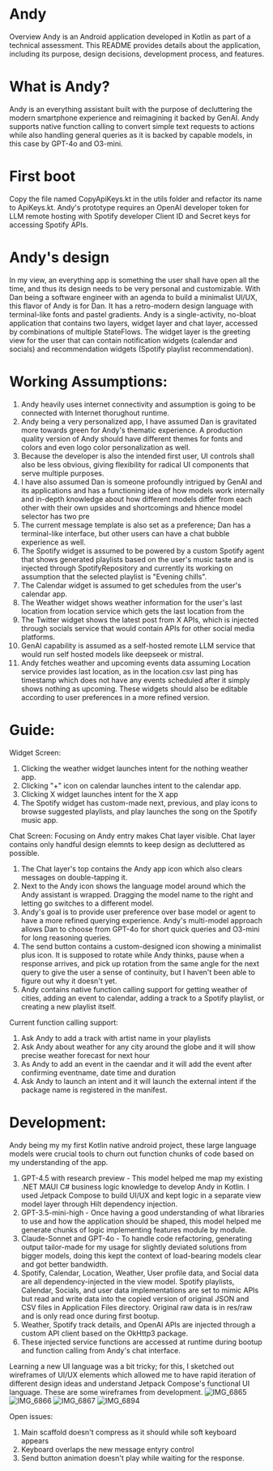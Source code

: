 # Andy
Overview
Andy is an Android application developed in Kotlin as part of a technical assessment. This README provides details about the application, including its purpose, design decisions, development process, and features.

# What is Andy? 
Andy is an everything assistant built with the purpose of decluttering the modern smartphone experience and reimagining it backed by GenAI. Andy supports native function calling to convert simple text requests to actions while also handling general queries as it is backed by capable models, in this case by GPT-4o and O3-mini.

# First boot
Copy the file named CopyApiKeys.kt in the utils folder and refactor its name to ApiKeys.kt. Andy's prototype requires an OpenAI developer token for LLM remote hosting with Spotify developer Client ID and Secret keys for accessing Spotify APIs.

# Andy's design
In my view, an everything app is something the user shall have open all the time, and thus its design needs to be very personal and customizable. With Dan being a software engineer with an agenda to build a minimalist UI/UX, this flavor of Andy is for Dan. It has a retro-modern design language with terminal-like fonts and pastel gradients. Andy is a single-activity, no-bloat application that contains two layers, widget layer and chat layer, accessed by combinations of multiple StateFlows. The widget layer is the greeting view for the user that can contain notification widgets (calendar and socials) and recommendation widgets (Spotify playlist recommendation).

# Working Assumptions:
1) Andy heavily uses internet connectivity and assumption is going to be connected with Internet thorughout runtime.
2) Andy being a very personalized app, I have assumed Dan is gravitated more towards green for Andy's thematic experience. A production quality version of Andy should have different themes for fonts and colors and even logo color personalization as well.
3) Because the developer is also the intended first user, UI controls shall also be less obvious, giving flexibility for radical UI components that serve multiple purposes.
4) I have also assumed Dan is someone profoundly intrigued by GenAI and its applications and has a functioning idea of how models work internally and in-depth knowledge about how different models differ from each other with their own upsides and shortcomings and hhence model selector has two pre
5) The current message template is also set as a preference; Dan has a terminal-like interface, but other users can have a chat bubble experience as well.
6) The Spotify widget is assumed to be powered by a custom Spotify agent that shows generated playlists based on the user's music taste and is injected through SpotifyRepository and currently its working on assumption that the selected playlist is "Evening chills".
7) The Calendar widget is assumed to get schedules from the user's calendar app.
8) The Weather widget shows weather information for the user's last location from location service which gets the last location from the 
9) The Twitter widget shows the latest post from X APIs, which is injected through socials service that would contain APIs for other social media platforms.
10) GenAI capability is assumed as a self-hosted remote LLM service that would run self hosted models like deepseek or mistral.
11) Andy fetches weather and upcoming events data assuming Location service provides last location, as in the location.csv last ping has timestamp which does not have any events scheduled after it simply shows nothing as upcoming.
These widgets should also be editable according to user preferences in a more refined version.

# Guide:
Widget Screen:
1) Clicking the weather widget launches intent for the nothing weather app.
2) Clicking "+" icon on calendar launches intent to the calendar app.
3) Clicking X widget launches intent for the X app
4) The Spotify widget has custom-made next, previous, and play icons to browse suggested playlists, and play launches the song on the Spotify music app.


Chat Screen:
Focusing on Andy entry makes Chat layer visible. Chat layer contains only handful design elemnts to keep design as decluttered as possible.
1) The Chat layer's top contains the Andy app icon which also clears messages on double-tapping it.
2) Next to the Andy icon shows the language model around which the Andy assistant is wrapped. Dragging the model name to the right and letting go switches to a different model.
3) Andy's goal is to provide user preference over base model or agent to have a more refined querying experience. Andy's multi-model approach allows Dan to choose from GPT-4o for short quick queries and O3-mini for long reasoning queries.
4) The send button contains a custom-designed icon showing a minimalist plus icon. It is supposed to rotate while Andy thinks, pause when a response arrives, and pick up rotation from the same angle for the next query to give the user a sense of continuity, but I haven't been able to figure out why it doesn't yet.
5) Andy contains native function calling support for getting weather of cities, adding an event to calendar, adding a track to a Spotify playlist, or creating a new playlist itself.

Current function calling support:
1) Ask Andy to add a track with artist name in your playlists
2) Ask Andy about weather for any city around the globe and it will show precise weather forecast for next hour
3) As Andy to add an event in the caendar and it will add the event after confirming eventname, date time and duration
4) Ask Andy to launch an intent and it will launch the external intent if the package name is registered in the manifest.

# Development: 
Andy being my my first Kotlin native android project, these large language models were crucial tools to churn out function chunks of code based on my understanding of the app.
1) GPT-4.5 with research preview - This model helped me map my existing .NET MAUI C# business logic knowledge to develop Andy in Kotlin. I used Jetpack Compose to build UI/UX and kept logic in a separate view model layer through Hilt dependency injection.
2) GPT-3.5-mini-high - Once having a good understanding of what libraries to use and how the application should be shaped, this model helped me generate chunks of logic implementing features module by module.
3) Claude-Sonnet and GPT-4o - To handle code refactoring, generating output tailor-made for my usage for slightly deviated solutions from bigger models, doing this kept the context of load-bearing models clear and got better bandwidth.
4) Spotify, Calendar, Location, Weather, User profile data, and Social data are all dependency-injected in the view model. Spotify playlists, Calendar, Socials, and user data implementations are set to mimic APIs but read and write data into the copied version of original JSON and CSV files in Application Files directory. Original raw data is in res/raw and is only read once during first bootup.
5) Weather, Spotify track details, and OpenAI APIs are injected through a custom API client based on the OkHttp3 package.
6) These injected service functions are accessed at runtime during bootup and function calling from Andy's chat interface.

Learning a new UI language was a bit tricky; for this, I sketched out wireframes of UI/UX elements which allowed me to have rapid iteration of different design ideas and understand Jetpack Compose's functional UI language. These are some wireframes from development.
![IMG_6865](https://github.com/user-attachments/assets/7791d696-c43b-48eb-8bd7-ec459f65ed4b)
![IMG_6866](https://github.com/user-attachments/assets/e214b023-b0af-4355-9bcf-354e02f0874b)
![IMG_6867](https://github.com/user-attachments/assets/b179d43b-63a9-487b-85fa-134f05e42b70)
![IMG_6894](https://github.com/user-attachments/assets/04a2b030-7f8d-42e7-a99c-0c4cbc419086)

Open issues:
1) Main scaffold doesn't compress as it should while soft keyboard appears
2) Keyboard overlaps the new message entyry control
3) Send button animation doesn't play while waiting for the response.

